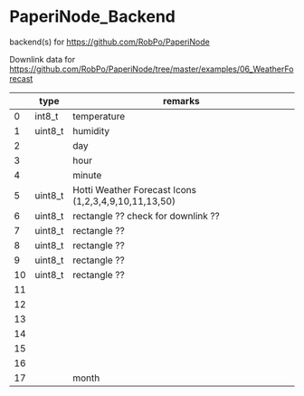 # PaperiNode_Backend
backend(s) for https://github.com/RobPo/PaperiNode

Downlink data for https://github.com/RobPo/PaperiNode/tree/master/examples/06_WeatherForecast

|     | type     | remarks                                              |
|-----|----------|------------------------------------------------------|
| 0   | int8_t   | temperature                                          |
| 1   | uint8_t  | humidity                                             |
| 2   |          | day                                                  |
| 3   |          | hour                                                 |
| 4   |          | minute                                               |
| 5   | uint8_t  | Hotti Weather Forecast Icons (1,2,3,4,9,10,11,13,50) |
| 6   | uint8_t  | rectangle ??  check for downlink ??                  |
| 7   | uint8_t  | rectangle ??                                         |
| 8   | uint8_t  | rectangle ??                                         |
| 9   | uint8_t  | rectangle ??                                         |
| 10  | uint8_t  | rectangle ??                                         |
| 11  |          |                                                      |
| 12  |          |                                                      |
| 13  |          |                                                      |
| 14  |          |                                                      |
| 15  |          |                                                      |
| 16  |          |                                                      |
| 17  |          | month                                                |

